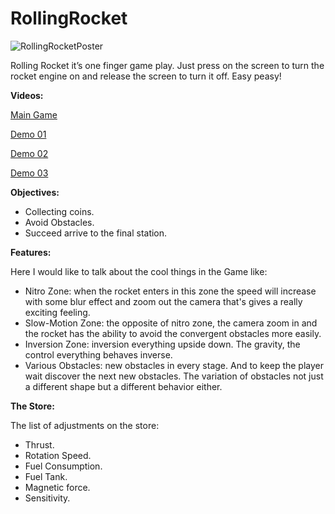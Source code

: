 # RollingRocket

![RollingRocketPoster](https://user-images.githubusercontent.com/62396712/80380779-52971780-88a0-11ea-8151-b4884d56f605.png)

Rolling Rocket it’s one finger game play. Just press on the screen to turn the rocket engine on
and release the screen to turn it off. Easy peasy!

**Videos:**

[Main Game](https://drive.google.com/file/d/1fr-DNKPtLRVk0P3M__68CfbMil5xbMfz/view)

[Demo 01](https://drive.google.com/file/d/1e9eK0E2hW1iQPsCA8EI-0aLWv0h_gREA/view)

[Demo 02](https://drive.google.com/file/d/1E98Vw1Pl3BMCMsop3Oi3FGiBiJuWfwJW/view)

[Demo 03](https://drive.google.com/file/d/1-NsfyCArECN84Sld0qIVJmA8kAds43n9/view)


**Objectives:**
- Collecting coins.
- Avoid Obstacles.
- Succeed arrive to the final station.

**Features:**

Here I would like to talk about the cool things in the Game like:
- Nitro Zone: when the rocket enters in this zone the speed will increase with some blur effect
and zoom out the camera that's gives a really exciting feeling.
- Slow-Motion Zone: the opposite of nitro zone, the camera zoom in and
the rocket has the ability to avoid the convergent obstacles more easily.
- Inversion Zone: inversion everything upside down. The gravity,
the control everything behaves inverse.
- Various Obstacles: new obstacles in every
stage. And to keep the player wait discover the next new obstacles. The variation of
obstacles not just a different shape but a different behavior either.

**The Store:**

The list of adjustments on the store:
- Thrust.
- Rotation Speed.
- Fuel Consumption.
- Fuel Tank.
- Magnetic force.
- Sensitivity.


